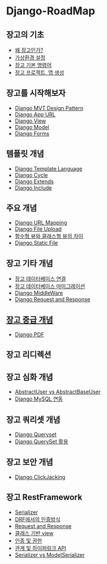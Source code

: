 # Django-RoadMap
## 장고의 기초
- <a href = "https://github.com/NohGaSeong/Django-RoadMap/blob/main/%EC%9E%A5%EA%B3%A0%EC%9D%98%20%EA%B8%B0%EC%B4%88/%EC%99%9C%20%EC%9E%A5%EA%B3%A0%EC%9D%B8%EA%B0%80%3F.md">왜 장고인가?</a>
- <a href = "https://github.com/NohGaSeong/Django-RoadMap/blob/main/%EC%9E%A5%EA%B3%A0%EC%9D%98%20%EA%B8%B0%EC%B4%88/%EA%B0%80%EC%83%81%20%ED%99%98%EA%B2%BD%20%EC%84%A4%EC%A0%95.md">가상환경 설정</a>
- <a href = "https://github.com/NohGaSeong/Django-RoadMap/blob/main/%EC%9E%A5%EA%B3%A0%EC%9D%98%20%EA%B8%B0%EC%B4%88/%EC%9E%A5%EA%B3%A0%20%EA%B8%B0%EB%B3%B8%20%EB%AA%85%EB%A0%B9%EC%96%B4.md"> 장고 기본 명령어</a>
- <a href = "https://github.com/NohGaSeong/Django-RoadMap/blob/main/%EC%9E%A5%EA%B3%A0%EC%9D%98%20%EA%B8%B0%EC%B4%88/%EC%9E%A5%EA%B3%A0%20%ED%94%84%EB%A1%9C%EC%A0%9D%ED%8A%B8,%20%EC%95%B1%20%EC%83%9D%EC%84%B1.md">장고 프로젝트, 앱 생성</a>
## 장고를 시작해보자
- <a href = "https://github.com/NohGaSeong/Django-RoadMap/blob/main/%EC%9E%A5%EA%B3%A0%EB%A5%BC%20%EC%8B%9C%EC%9E%91%ED%95%B4%EB%B3%B4%EC%9E%90/Django%20MVT%20Design%20pattern.md">Django MVT Design Pattern</a>
- <a href = "https://github.com/NohGaSeong/Django-RoadMap/blob/main/%EC%9E%A5%EA%B3%A0%EB%A5%BC%20%EC%8B%9C%EC%9E%91%ED%95%B4%EB%B3%B4%EC%9E%90/Django%20App%20URL.md">Django App URL</a>
- <a href = "https://github.com/NohGaSeong/Django-RoadMap/blob/main/%EC%9E%A5%EA%B3%A0%EB%A5%BC%20%EC%8B%9C%EC%9E%91%ED%95%B4%EB%B3%B4%EC%9E%90/Django%20view.md">Django View</a>
- <a href = "https://github.com/NohGaSeong/Django-RoadMap/blob/main/%EC%9E%A5%EA%B3%A0%EB%A5%BC%20%EC%8B%9C%EC%9E%91%ED%95%B4%EB%B3%B4%EC%9E%90/Django%20Model.md">Django Model</a>
- <a href = "https://github.com/NohGaSeong/Django-RoadMap/blob/main/%EC%9E%A5%EA%B3%A0%EB%A5%BC%20%EC%8B%9C%EC%9E%91%ED%95%B4%EB%B3%B4%EC%9E%90/Django%20Form.md">Django Forms</a>
## 템플릿 개념
- <a href = "https://github.com/NohGaSeong/Django-RoadMap/blob/main/%ED%85%9C%ED%94%8C%EB%A6%BF%20%EA%B0%9C%EB%85%90/Django%20Template%20Language.md">Django Template Language
- <a href = "https://github.com/NohGaSeong/Django-RoadMap/blob/main/%ED%85%9C%ED%94%8C%EB%A6%BF%20%EA%B0%9C%EB%85%90/Django%20Cycle.md">Django Cycle</a>
- <a href = "https://github.com/NohGaSeong/Django-RoadMap/blob/main/%ED%85%9C%ED%94%8C%EB%A6%BF%20%EA%B0%9C%EB%85%90/Django%20Extends.md">Django Extends</a>
- <a href = "https://github.com/NohGaSeong/Django-RoadMap/blob/main/%ED%85%9C%ED%94%8C%EB%A6%BF%20%EA%B0%9C%EB%85%90/Django%20Include.md">Django Include</a>
## 주요 개념
- <a href = "https://github.com/NohGaSeong/Django-RoadMap/blob/main/%EC%A3%BC%EC%9A%94%20%EA%B0%9C%EB%85%90/Django%20URL%20Mapping.md">Django URL Mapping</a>
- <a href = "https://github.com/NohGaSeong/Django-RoadMap/blob/main/%EC%A3%BC%EC%9A%94%20%EA%B0%9C%EB%85%90/Django%20file%20upload.md">Django File Upload</a>
- <a href = "https://github.com/NohGaSeong/Django-RoadMap/blob/main/%EC%A3%BC%EC%9A%94%20%EA%B0%9C%EB%85%90/%ED%95%A8%EC%88%98%ED%98%95%20%EB%B7%B0%EC%99%80%20%ED%81%B4%EB%9E%98%EC%8A%A4%ED%98%95%20%EB%B7%B0%EC%97%90%20%EB%8C%80%ED%95%9C%20%EC%A0%95%EB%A6%AC.md">함수형 뷰와 클래스형 뷰의 차이</a>
- <a href = "https://github.com/NohGaSeong/Django-RoadMap/blob/main/%EC%A3%BC%EC%9A%94%20%EA%B0%9C%EB%85%90/Django%20static%20file.md">Django Static File</a>
## 장고 기타 개념
- <a href = "https://github.com/NohGaSeong/Django-RoadMap/blob/main/%EC%9E%A5%EA%B3%A0%20%EA%B8%B0%ED%83%80%20%EA%B0%9C%EB%85%90/%EC%9E%A5%EA%B3%A0%20%EB%8D%B0%EC%9D%B4%ED%84%B0%EB%B2%A0%EC%9D%B4%EC%8A%A4%20%EC%97%B0%EA%B2%B0.md">장고 데이터베이스 연결</a>
- <a href = "https://github.com/NohGaSeong/Django-RoadMap/blob/main/%EC%9E%A5%EA%B3%A0%20%EA%B8%B0%ED%83%80%20%EA%B0%9C%EB%85%90/%EC%9E%A5%EA%B3%A0%20%EB%8D%B0%EC%9D%B4%ED%84%B0%EB%B2%A0%EC%9D%B4%EC%8A%A4%20%EB%A7%88%EC%9D%B4%EA%B7%B8%EB%A0%88%EC%9D%B4%EC%85%98.md">장고 데이터베이스 마이그레이션</a>
- <a href = "https://github.com/NohGaSeong/Django-RoadMap/blob/main/%EC%9E%A5%EA%B3%A0%20%EA%B8%B0%ED%83%80%20%EA%B0%9C%EB%85%90/%EC%9E%A5%EA%B3%A0%20%EB%AF%B8%EB%93%A4%EC%9B%A8%EC%96%B4.md">Django MiddleWare</a>
- <a href = "https://github.com/NohGaSeong/Django-RoadMap/blob/main/%EC%9E%A5%EA%B3%A0%20%EA%B8%B0%ED%83%80%20%EA%B0%9C%EB%85%90/Django%20request_response.md">Django Request and Response
## 장고 중급 개념
- <a href = "https://github.com/NohGaSeong/Django-RoadMap/blob/main/%EC%9E%A5%EA%B3%A0%20%EC%A4%91%EA%B8%89%20%EA%B0%9C%EB%85%90/%EC%9E%A5%EA%B3%A0%20pdf.md">Django PDF</a>
## 장고 리디렉션 
## 장고 심화 개념
- <a href = "https://github.com/NohGaSeong/Django-RoadMap/blob/main/%EC%9E%A5%EA%B3%A0%20%EC%8B%AC%ED%99%94%20%EA%B0%9C%EB%85%90/AbstracUser%2C%20AbstractBaseUser.md">AbstractUser vs AbstractBaseUser </a>
- <a href = "https://github.com/NohGaSeong/Django-RoadMap/blob/main/%EC%9E%A5%EA%B3%A0%20%EC%8B%AC%ED%99%94%20%EA%B0%9C%EB%85%90/mysql%2C%20Django%20%EC%97%B0%EB%8F%99.md">Django MySQL 연동</a>
## 장고 쿼리셋 개념
- <a href = "https://github.com/NohGaSeong/Django-RoadMap/blob/main/%EC%9E%A5%EA%B3%A0%20%EC%BF%BC%EB%A6%AC%EC%85%8B/%EC%BF%BC%EB%A6%AC%EC%85%8B%20%EA%B0%9C%EB%85%90.md"> Django Queryset </a>
- <a href = "https://github.com/NohGaSeong/Django-RoadMap/blob/main/%EC%9E%A5%EA%B3%A0%20%EC%BF%BC%EB%A6%AC%EC%85%8B/%EC%BF%BC%EB%A6%AC%EC%85%8B%20api%20%EC%A1%B0%EA%B8%88%3F%EB%94%A5%ED%95%98%EA%B2%8C%20%EC%95%8C%EC%95%84%EB%B3%B4%EA%B8%B0.md"> Django QuerySet 활용</a>
## 장고 보안 개념
- <a href = "https://github.com/NohGaSeong/Django-RoadMap/blob/main/%EC%9E%A5%EA%B3%A0%20%EB%B3%B4%EC%95%88%20%EA%B0%9C%EB%85%90/Django%20Clickjacking%20%EB%B0%A9%EC%A7%80.md"> Django ClickJacking </a>
## 장고 RestFramework
- <a href = "https://github.com/NohGaSeong/Django-RoadMap/blob/main/%EC%9E%A5%EA%B3%A0%20RestFrameWork/Serializer%3F.md">Serializer</a>
- <a href = "https://github.com/NohGaSeong/Django-RoadMap/blob/main/%EC%9E%A5%EA%B3%A0%20RestFrameWork/DRF%20%EC%97%90%EC%84%9C%EC%9D%98%20%EC%9D%B8%EC%A6%9D%EB%B0%A9%EC%8B%9D.md">DRF에서의 인증방식</a>
- <a href = "https://github.com/NohGaSeong/Django-RoadMap/blob/main/%EC%9E%A5%EA%B3%A0%20RestFrameWork/%EC%9A%94%EC%B2%AD%20%EB%B0%8F%20%EC%9D%91%EB%8B%B5.md">Request and Response</a>
- <a href = "https://github.com/NohGaSeong/Django-RoadMap/blob/main/%EC%9E%A5%EA%B3%A0%20RestFrameWork/%ED%81%B4%EB%9E%98%EC%8A%A4%20%EA%B8%B0%EB%B0%98%20%EB%B7%B0.md">클래스 기반 view</a>
- <a href = "https://github.com/NohGaSeong/Django-RoadMap/blob/main/%EC%9E%A5%EA%B3%A0%20RestFrameWork/%EC%9D%B8%EC%A6%9D%20%EB%B0%8F%20%EA%B6%8C%ED%95%9C.md">인증 및 권한</a>
- <a href = "https://github.com/NohGaSeong/Django-RoadMap/blob/main/%EC%9E%A5%EA%B3%A0%20RestFrameWork/%EA%B4%80%EA%B3%84%20%EB%B0%8F%20%ED%95%98%EC%9D%B4%ED%8D%BC%EB%A7%81%ED%81%AC%20API.md">관계 및 하이퍼링크 API</a>
- <a href = "https://github.com/NohGaSeong/Django-RoadMap/blob/main/%EC%9E%A5%EA%B3%A0%20RestFrameWork/ModelSerializer%20vs%20Serializer.md"> Serializer vs ModelSerializer</a>
